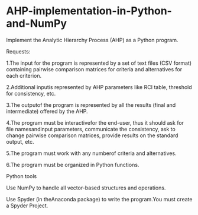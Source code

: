 # AHP-implementation-in-Python-and-NumPy
Implement the Analytic Hierarchy Process (AHP) as a Python program.

Requests:

1.The input for  the  program  is  represented  by  a  set  of  text  files  (CSV  format)  containing pairwise comparison matrices for criteria and alternatives for each criterion.

2.Additional inputis represented by AHP parameters like RCI table, threshold for consistency, etc.

3.The outputof the program is represented by all the results (final and intermediate) offered by the AHP.

4.The program must be interactivefor the end-user, thus it should ask for file namesandinput parameters,  communicate  the  consistency,  ask  to  change  pairwise  comparison  matrices, provide results on the standard output, etc.

5.The program must work with any numberof criteria and alternatives.

6.The program must be organized in Python functions.


Python tools

Use NumPy to handle all vector-based structures and operations.

Use  Spyder  (in  theAnaconda  package)  to  write  the  program.You  must  create  a  Spyder Project.


